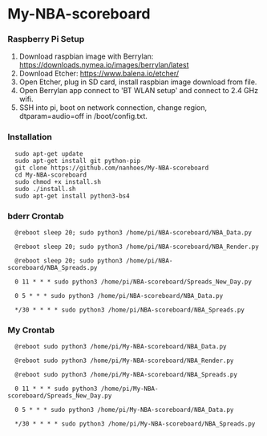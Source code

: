 # My-NBA-scoreboard
### Raspberry Pi Setup
1. Download raspbian image with Berrylan: https://downloads.nymea.io/images/berrylan/latest
2. Download Etcher: https://www.balena.io/etcher/
3. Open Etcher, plug in SD card, install raspbian image download from file.
4. Open Berrylan app connect to 'BT WLAN setup' and connect to 2.4 GHz wifi.
5. SSH into pi, boot on network connection, change region, dtparam=audio=off in /boot/config.txt.
### Installation
      sudo apt-get update
      sudo apt-get install git python-pip
      git clone https://github.com/nanhoes/My-NBA-scoreboard
      cd My-NBA-scoreboard
      sudo chmod +x install.sh
      sudo ./install.sh
      sudo apt-get install python3-bs4
### bderr Crontab
      @reboot sleep 20; sudo python3 /home/pi/NBA-scoreboard/NBA_Data.py

      @reboot sleep 20; sudo python3 /home/pi/NBA-scoreboard/NBA_Render.py

      @reboot sleep 20; sudo python3 /home/pi/NBA-scoreboard/NBA_Spreads.py

      0 11 * * * sudo python3 /home/pi/NBA-scoreboard/Spreads_New_Day.py

      0 5 * * * sudo python3 /home/pi/NBA-scoreboard/NBA_Data.py

      */30 * * * * sudo python3 /home/pi/NBA-scoreboard/NBA_Spreads.py
### My Crontab
      @reboot sudo python3 /home/pi/My-NBA-scoreboard/NBA_Data.py

      @reboot sudo python3 /home/pi/My-NBA-scoreboard/NBA_Render.py

      @reboot sudo python3 /home/pi/My-NBA-scoreboard/NBA_Spreads.py

      0 11 * * * sudo python3 /home/pi/My-NBA-scoreboard/Spreads_New_Day.py

      0 5 * * * sudo python3 /home/pi/My-NBA-scoreboard/NBA_Data.py

      */30 * * * * sudo python3 /home/pi/My-NBA-scoreboard/NBA_Spreads.py
